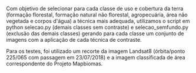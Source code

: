 Com objetivo de selecionar para cada classe de uso e cobertura da terra (formação florestal, formação natural não florestal, agropecuária, área não vegetada e corpos d'água) a técnica mais adequada, utilizamos o script em python selecao.py (demais classes sem contraste) e selecao_semfundo.py (exclusão das demais classes) gerando para cada classe um conjunto de imagens com a aplicação de cada técnica de contraste.

Para os testes, foi utilizado um recorte da imagem Landsat8 (órbita/ponto 225/065 com passagem em 23/07/2018) e a imagem classificada de área correspondente do Projeto Mapbiomas.
